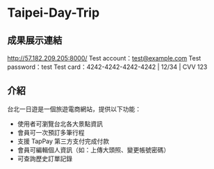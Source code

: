 # Taipei-Day-Trip

## 成果展示連結
http://57.182.209.205:8000/
Test account：test@example.com 
Test password：test
Test card：4242-4242-4242-4242 | 12/34 | CVV 123

## 介紹
台北一日遊是一個旅遊電商網站，提供以下功能：
- 使用者可瀏覽台北各大景點資訊
- 會員可一次預訂多筆行程
- 支援 TapPay 第三方支付完成付款
- 會員可編輯個人資訊（如：上傳大頭照、變更帳號密碼）
- 可查詢歷史訂單記錄
